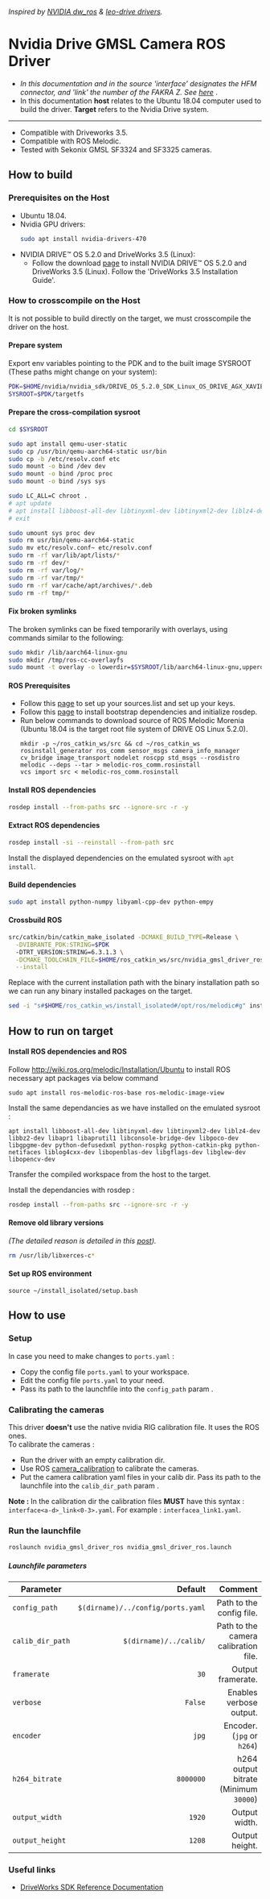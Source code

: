 <upper>*Inspired by [NVIDIA dw_ros](https://github.com/NVIDIA/dw-ros)
& [leo-drive drivers](https://gitlab.com/leo-drive/Drivers/sekonix_camera).* </upper>

# Nvidia Drive GMSL Camera ROS Driver

- *In this documentation and in the source 'interface' designates the HFM connector, and 'link' the number of the FAKRA
  Z.
  See [here](https://docs.nvidia.com/drive/drive_os_5.1.6.1L/nvvib_docs/index.html#page/DRIVE_OS_Linux_SDK_Development_Guide/Camera/camera_xavier.html)*
  .
- In this documentation **host** relates to the Ubuntu 18.04 computer used to build the driver. **Target** refers to the
  Nvidia Drive system.

---

- Compatible with Driveworks 3.5.
- Compatible with ROS Melodic.
- Tested with Sekonix GMSL SF3324 and SF3325 cameras.

## How to build

### Prerequisites on the Host

- Ubuntu 18.04.
- Nvidia GPU drivers:
  ```bash
  sudo apt install nvidia-drivers-470
  ```
- NVIDIA DRIVE™ OS 5.2.0 and DriveWorks 3.5 (Linux):
    - Follow the download [page](https://developer.nvidia.com/drive/downloads) to install NVIDIA DRIVE™ OS 5.2.0 and
      DriveWorks 3.5 (Linux). Follow the 'DriveWorks 3.5 Installation Guide'.

### How to crosscompile on the Host

It is not possible to build directly on the target, we must crosscompile the driver on the host.

#### Prepare system

Export env variables pointing to the PDK and to the built image SYSROOT (These paths might change on your system):

```bash
PDK=$HOME/nvidia/nvidia_sdk/DRIVE_OS_5.2.0_SDK_Linux_OS_DRIVE_AGX_XAVIER/DRIVEOS/drive-t186ref-linux
SYSROOT=$PDK/targetfs
```

#### Prepare the cross-compilation sysroot

```bash
cd $SYSROOT

sudo apt install qemu-user-static
sudo cp /usr/bin/qemu-aarch64-static usr/bin
sudo cp -b /etc/resolv.conf etc
sudo mount -o bind /dev dev
sudo mount -o bind /proc proc
sudo mount -o bind /sys sys

sudo LC_ALL=C chroot .
# apt update
# apt install libboost-all-dev libtinyxml-dev libtinyxml2-dev liblz4-dev libbz2-dev libapr1 libaprutil1 libconsole-bridge-dev libpoco-dev libgpgme-dev python-defusedxml python-rospkg python-catkin-pkg python-netifaces liblog4cxx-dev libopenblas-dev libgflags-dev libglew-dev libopencv-dev
# exit

sudo umount sys proc dev 
sudo rm usr/bin/qemu-aarch64-static
sudo mv etc/resolv.conf~ etc/resolv.conf
sudo rm -rf var/lib/apt/lists/*
sudo rm -rf dev/*
sudo rm -rf var/log/*
sudo rm -rf var/tmp/*
sudo rm -rf var/cache/apt/archives/*.deb
sudo rm -rf tmp/*
```

#### Fix broken symlinks

The broken symlinks can be fixed temporarily with overlays, using commands similar to the following:

```bash
sudo mkdir /lib/aarch64-linux-gnu
sudo mkdir /tmp/ros-cc-overlayfs
sudo mount -t overlay -o lowerdir=$SYSROOT/lib/aarch64-linux-gnu,upperdir=/lib/aarch64-linux-gnu,workdir=/tmp/ros-cc-overlayfs overlay /lib/aarch64-linux-gnu
```

#### ROS Prerequisites

- Follow this [page](http://wiki.ros.org/melodic/Installation/Ubuntu) to set up your sources.list and set up your keys.
- Follow this [page](http://wiki.ros.org/melodic/Installation/Source) to install bootstrap dependencies and initialize
  rosdep.
- Run below commands to download source of ROS Melodic Morenia (Ubuntu 18.04 is the target root file system of DRIVE OS
  Linux 5.2.0).
  ```
  mkdir -p ~/ros_catkin_ws/src && cd ~/ros_catkin_ws
  rosinstall_generator ros_comm sensor_msgs camera_info_manager cv_bridge image_transport nodelet roscpp std_msgs --rosdistro melodic --deps --tar > melodic-ros_comm.rosinstall
  vcs import src < melodic-ros_comm.rosinstall
  ```

#### Install ROS dependencies

```bash
rosdep install --from-paths src --ignore-src -r -y
```

#### Extract ROS dependencies

```bash
rosdep install -si --reinstall --from-path src
```

Install the displayed dependencies on the emulated sysroot with `apt install`.

#### Build dependencies

```bash
sudo apt install python-numpy libyaml-cpp-dev python-empy
```

#### Crossbuild ROS

```bash
src/catkin/bin/catkin_make_isolated -DCMAKE_BUILD_TYPE=Release \
  -DVIBRANTE_PDK:STRING=$PDK 
  -DTRT_VERSION:STRING=6.3.1.3 \
  -DCMAKE_TOOLCHAIN_FILE=$HOME/ros_catkin_ws/src/nvidia_gmsl_driver_ros/Toolchain-V5L.cmake -DCMAKE_EXE_LINKER_FLAGS="${CMAKE_EXE_LINKER_FLAGS} -L/usr/local/driveworks/targets/aarch64-Linux/lib -Wl,-rpath,/usr/local/driveworks/targets/aarch64-Linux/lib -L$SYSROOT/usr/local/cuda-10.2/targets/aarch64-linux/lib -Wl,-rpath,$SYSROOT/usr/local/cuda-10.2/targets/aarch64-linux/lib -L$SYSROOT/usr/lib/aarch64-linux-gnu/openblas -Wl,-rpath,$SYSROOT/usr/lib/aarch64-linux-gnu/openblas" \
  --install
```

Replace with the current installation path with the binary installation path so we can run any binary installed packages
on the target.

```bash
sed -i "s#$HOME/ros_catkin_ws/install_isolated#/opt/ros/melodic#g" install_isolated/_setup_util.py
```

## How to run on target

#### Install ROS dependencies and ROS

Follow http://wiki.ros.org/melodic/Installation/Ubuntu to install ROS necessary apt packages via below command

```
sudo apt install ros-melodic-ros-base ros-melodic-image-view
```

Install the same dependancies as we have installed on the emulated sysroot :

```
apt install libboost-all-dev libtinyxml-dev libtinyxml2-dev liblz4-dev libbz2-dev libapr1 libaprutil1 libconsole-bridge-dev libpoco-dev libgpgme-dev python-defusedxml python-rospkg python-catkin-pkg python-netifaces liblog4cxx-dev libopenblas-dev libgflags-dev libglew-dev libopencv-dev
```

Transfer the compiled workspace from the host to the target.

Install the dependancies with rosdep :

```bash
rosdep install --from-paths src --ignore-src -r -y
```

#### Remove old library versions

*(The detailed reason is detailed in
this [post](https://forums.developer.nvidia.com/t/libgdal-so-has-undefined-symbol/110239/5)).*

```bash
rm /usr/lib/libxerces-c*
```

#### Set up ROS environment

```
source ~/install_isolated/setup.bash
```

## How to use

### Setup

In case you need to make changes to `ports.yaml` :

- Copy the config file `ports.yaml` to your workspace.
- Edit the config file `ports.yaml` to your need.
- Pass its path to the launchfile into the `config_path` param .

### Calibrating the cameras

This driver **doesn't** use the native nvidia RIG calibration file. It uses the ROS ones.  
To calibrate the cameras :

- Run the driver with an empty calibration dir.
- Use ROS [camera_calibration](http://wiki.ros.org/camera_calibration) to calibrate the cameras.
- Put the camera calibration yaml files in your calib dir. Pass its path to the launchfile into the `calib_dir_path`
  param .

**Note :** In the calibration dir the calibration files **MUST** have this syntax : `interface<a-d>_link<0-3>.yaml`. For
example : `interfacea_link1.yaml`.

### Run the launchfile

```bash
roslaunch nvidia_gmsl_driver_ros nvidia_gmsl_driver_ros.launch
```

##### Launchfile parameters

| Parameter        |                           Default |                               Comment |
|------------------|----------------------------------:|--------------------------------------:|
| `config_path`    | `$(dirname)/../config/ports.yaml` |              Path to the config file. |
| `calib_dir_path` |            `$(dirname)/../calib/` |  Path to the camera calibration file. |
| `framerate`      |                              `30` |                     Output framerate. |
| `verbose`        |                           `False` |               Enables verbose output. | 
| `encoder`        |                             `jpg` |            Encoder. (`jpg` or `h264`) | 
| `h264_bitrate`   |                         `8000000` | h264 output bitrate (Minimum `30000`) | 
| `output_width`   |                            `1920` |                         Output width. | 
| `output_height`  |                            `1208` |                        Output height. | 

### Useful links

- [DriveWorks SDK Reference Documentation](https://docs.nvidia.com/drive/driveworks-3.5/index.html)